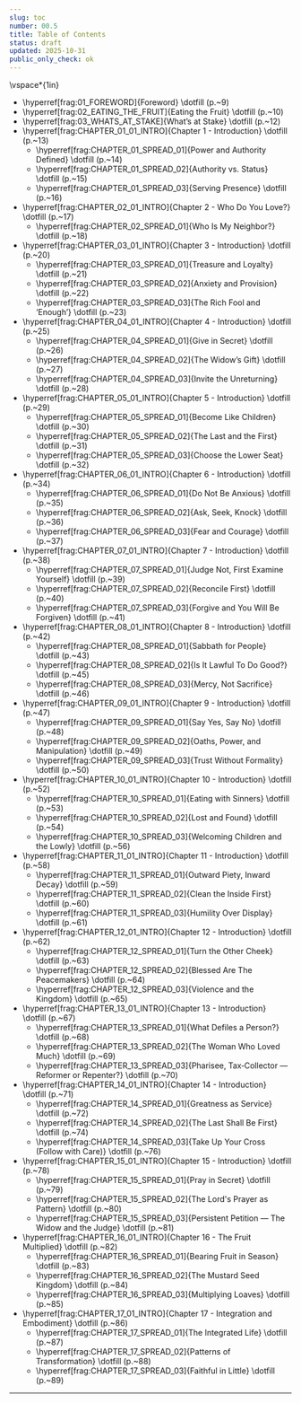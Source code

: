 ```yaml
---
slug: toc
number: 00.5
title: Table of Contents
status: draft
updated: 2025-10-31
public_only_check: ok
---
```


\vspace*{1in}

- \hyperref[frag:01_FOREWORD]{Foreword} \dotfill (p.~9)
- \hyperref[frag:02_EATING_THE_FRUIT]{Eating the Fruit} \dotfill (p.~10)
- \hyperref[frag:03_WHATS_AT_STAKE]{What’s at Stake} \dotfill (p.~12)  
- \hyperref[frag:CHAPTER_01_01_INTRO]{Chapter 1 - Introduction} \dotfill (p.~13)
  - \hyperref[frag:CHAPTER_01_SPREAD_01]{Power and Authority Defined} \dotfill (p.~14)
  - \hyperref[frag:CHAPTER_01_SPREAD_02]{Authority vs. Status} \dotfill (p.~15)
  - \hyperref[frag:CHAPTER_01_SPREAD_03]{Serving Presence} \dotfill (p.~16)  
- \hyperref[frag:CHAPTER_02_01_INTRO]{Chapter 2 - Who Do You Love?} \dotfill (p.~17)
  - \hyperref[frag:CHAPTER_02_SPREAD_01]{Who Is My Neighbor?} \dotfill (p.~18)  
- \hyperref[frag:CHAPTER_03_01_INTRO]{Chapter 3 - Introduction} \dotfill (p.~20)
  - \hyperref[frag:CHAPTER_03_SPREAD_01]{Treasure and Loyalty} \dotfill (p.~21)
  - \hyperref[frag:CHAPTER_03_SPREAD_02]{Anxiety and Provision} \dotfill (p.~22)
  - \hyperref[frag:CHAPTER_03_SPREAD_03]{The Rich Fool and ‘Enough’} \dotfill (p.~23)  
- \hyperref[frag:CHAPTER_04_01_INTRO]{Chapter 4 - Introduction} \dotfill (p.~25)
  - \hyperref[frag:CHAPTER_04_SPREAD_01]{Give in Secret} \dotfill (p.~26)
  - \hyperref[frag:CHAPTER_04_SPREAD_02]{The Widow’s Gift} \dotfill (p.~27)
  - \hyperref[frag:CHAPTER_04_SPREAD_03]{Invite the Unreturning} \dotfill (p.~28)  
- \hyperref[frag:CHAPTER_05_01_INTRO]{Chapter 5 - Introduction} \dotfill (p.~29)
  - \hyperref[frag:CHAPTER_05_SPREAD_01]{Become Like Children} \dotfill (p.~30)
  - \hyperref[frag:CHAPTER_05_SPREAD_02]{The Last and the First} \dotfill (p.~31)
  - \hyperref[frag:CHAPTER_05_SPREAD_03]{Choose the Lower Seat} \dotfill (p.~32)  
- \hyperref[frag:CHAPTER_06_01_INTRO]{Chapter 6 - Introduction} \dotfill (p.~34)
  - \hyperref[frag:CHAPTER_06_SPREAD_01]{Do Not Be Anxious} \dotfill (p.~35)
  - \hyperref[frag:CHAPTER_06_SPREAD_02]{Ask, Seek, Knock} \dotfill (p.~36)
  - \hyperref[frag:CHAPTER_06_SPREAD_03]{Fear and Courage} \dotfill (p.~37)  
- \hyperref[frag:CHAPTER_07_01_INTRO]{Chapter 7 - Introduction} \dotfill (p.~38)
  - \hyperref[frag:CHAPTER_07_SPREAD_01]{Judge Not, First Examine Yourself} \dotfill (p.~39)
  - \hyperref[frag:CHAPTER_07_SPREAD_02]{Reconcile First} \dotfill (p.~40)
  - \hyperref[frag:CHAPTER_07_SPREAD_03]{Forgive and You Will Be Forgiven} \dotfill (p.~41)  
- \hyperref[frag:CHAPTER_08_01_INTRO]{Chapter 8 - Introduction} \dotfill (p.~42)
  - \hyperref[frag:CHAPTER_08_SPREAD_01]{Sabbath for People} \dotfill (p.~43)
  - \hyperref[frag:CHAPTER_08_SPREAD_02]{Is It Lawful To Do Good?} \dotfill (p.~45)
  - \hyperref[frag:CHAPTER_08_SPREAD_03]{Mercy, Not Sacrifice} \dotfill (p.~46)  
- \hyperref[frag:CHAPTER_09_01_INTRO]{Chapter 9 - Introduction} \dotfill (p.~47)
  - \hyperref[frag:CHAPTER_09_SPREAD_01]{Say Yes, Say No} \dotfill (p.~48)
  - \hyperref[frag:CHAPTER_09_SPREAD_02]{Oaths, Power, and Manipulation} \dotfill (p.~49)
  - \hyperref[frag:CHAPTER_09_SPREAD_03]{Trust Without Formality} \dotfill (p.~50)  
- \hyperref[frag:CHAPTER_10_01_INTRO]{Chapter 10 - Introduction} \dotfill (p.~52)
  - \hyperref[frag:CHAPTER_10_SPREAD_01]{Eating with Sinners} \dotfill (p.~53)
  - \hyperref[frag:CHAPTER_10_SPREAD_02]{Lost and Found} \dotfill (p.~54)
  - \hyperref[frag:CHAPTER_10_SPREAD_03]{Welcoming Children and the Lowly} \dotfill (p.~56)  
- \hyperref[frag:CHAPTER_11_01_INTRO]{Chapter 11 - Introduction} \dotfill (p.~58)
  - \hyperref[frag:CHAPTER_11_SPREAD_01]{Outward Piety, Inward Decay} \dotfill (p.~59)
  - \hyperref[frag:CHAPTER_11_SPREAD_02]{Clean the Inside First} \dotfill (p.~60)
  - \hyperref[frag:CHAPTER_11_SPREAD_03]{Humility Over Display} \dotfill (p.~61)  
- \hyperref[frag:CHAPTER_12_01_INTRO]{Chapter 12 - Introduction} \dotfill (p.~62)
  - \hyperref[frag:CHAPTER_12_SPREAD_01]{Turn the Other Cheek} \dotfill (p.~63)
  - \hyperref[frag:CHAPTER_12_SPREAD_02]{Blessed Are The Peacemakers} \dotfill (p.~64)
  - \hyperref[frag:CHAPTER_12_SPREAD_03]{Violence and the Kingdom} \dotfill (p.~65)  
- \hyperref[frag:CHAPTER_13_01_INTRO]{Chapter 13 - Introduction} \dotfill (p.~67)
  - \hyperref[frag:CHAPTER_13_SPREAD_01]{What Defiles a Person?} \dotfill (p.~68)
  - \hyperref[frag:CHAPTER_13_SPREAD_02]{The Woman Who Loved Much} \dotfill (p.~69)
  - \hyperref[frag:CHAPTER_13_SPREAD_03]{Pharisee, Tax‑Collector — Reformer or Repenter?} \dotfill (p.~70)  
- \hyperref[frag:CHAPTER_14_01_INTRO]{Chapter 14 - Introduction} \dotfill (p.~71)
  - \hyperref[frag:CHAPTER_14_SPREAD_01]{Greatness as Service} \dotfill (p.~72)
  - \hyperref[frag:CHAPTER_14_SPREAD_02]{The Last Shall Be First} \dotfill (p.~74)
  - \hyperref[frag:CHAPTER_14_SPREAD_03]{Take Up Your Cross (Follow with Care)} \dotfill (p.~76)  
- \hyperref[frag:CHAPTER_15_01_INTRO]{Chapter 15 - Introduction} \dotfill (p.~78)
  - \hyperref[frag:CHAPTER_15_SPREAD_01]{Pray in Secret} \dotfill (p.~79)
  - \hyperref[frag:CHAPTER_15_SPREAD_02]{The Lord's Prayer as Pattern} \dotfill (p.~80)
  - \hyperref[frag:CHAPTER_15_SPREAD_03]{Persistent Petition — The Widow and the Judge} \dotfill (p.~81)  
- \hyperref[frag:CHAPTER_16_01_INTRO]{Chapter 16 - The Fruit Multiplied} \dotfill (p.~82)
  - \hyperref[frag:CHAPTER_16_SPREAD_01]{Bearing Fruit in Season} \dotfill (p.~83)
  - \hyperref[frag:CHAPTER_16_SPREAD_02]{The Mustard Seed Kingdom} \dotfill (p.~84)
  - \hyperref[frag:CHAPTER_16_SPREAD_03]{Multiplying Loaves} \dotfill (p.~85)  
- \hyperref[frag:CHAPTER_17_01_INTRO]{Chapter 17 - Integration and Embodiment} \dotfill (p.~86)
  - \hyperref[frag:CHAPTER_17_SPREAD_01]{The Integrated Life} \dotfill (p.~87)
  - \hyperref[frag:CHAPTER_17_SPREAD_02]{Patterns of Transformation} \dotfill (p.~88)
  - \hyperref[frag:CHAPTER_17_SPREAD_03]{Faithful in Little} \dotfill (p.~89)

---
